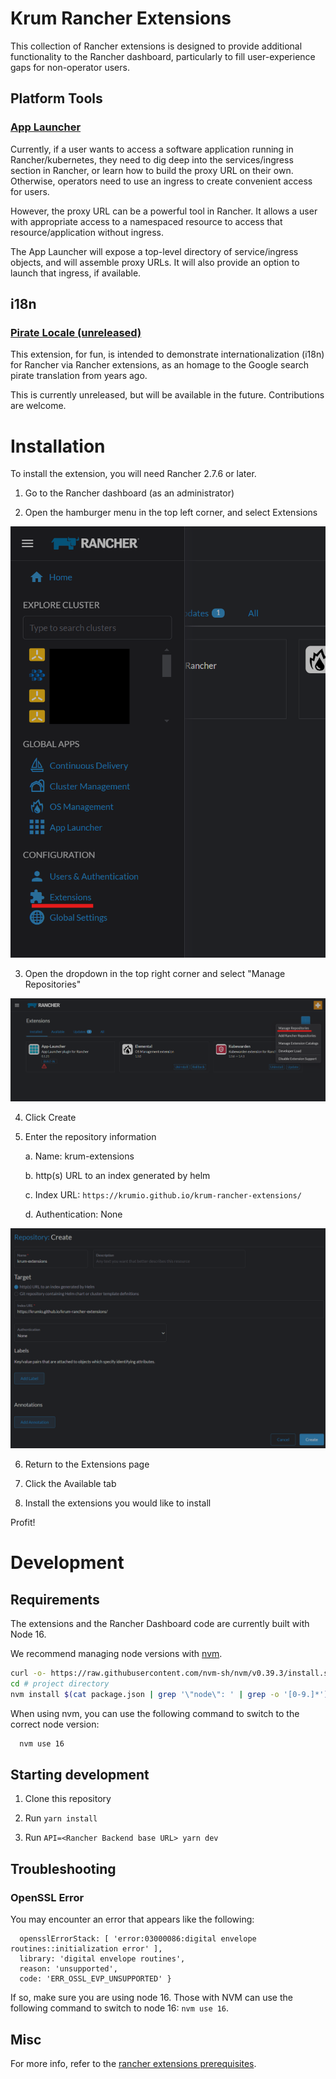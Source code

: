 # Krum Rancher Extensions

This collection of Rancher extensions is designed to provide additional functionality to the Rancher dashboard, particularly to fill user-experience gaps for non-operator users.

## Platform Tools

### [App Launcher](./pkg/app-launcher/README.md)

Currently, if a user wants to access a software application running in Rancher/kubernetes, they need to dig deep into the services/ingress section in Rancher, or learn how to build the proxy URL on their own. Otherwise, operators need to use an ingress to create convenient access for users.

However, the proxy URL can be a powerful tool in Rancher. It allows a user with appropriate access to a namespaced resource to access that resource/application without ingress.

The App Launcher will expose a top-level directory of service/ingress objects, and will assemble proxy URLs. It will also provide an option to launch that ingress, if available.

## i18n

### [Pirate Locale (unreleased)](./pkg/pirate-locale/README.md)

This extension, for fun, is intended to demonstrate internationalization (i18n) for Rancher via Rancher extensions, as an homage to the Google search pirate translation from years ago.

This is currently unreleased, but will be available in the future. Contributions are welcome.

# Installation

To install the extension, you will need Rancher 2.7.6 or later.

1. Go to the Rancher dashboard (as an administrator)

2. Open the hamburger menu in the top left corner, and select Extensions

![Rancher Extensions Link](./images/extensions_link.png)

3. Open the dropdown in the top right corner and select "Manage Repositories"

![Add Repositories Link](./images/manage_repositories.png)

4. Click Create

5. Enter the repository information

    a. Name: krum-extensions

    b. http(s) URL to an index generated by helm

    c. Index URL: `https://krumio.github.io/krum-rancher-extensions/`

    d. Authentication: None

![Fill out repository details](./images/add_repository.png)

6. Return to the Extensions page

7. Click the Available tab

8. Install the extensions you would like to install

Profit!

# Development

## Requirements

The extensions and the Rancher Dashboard code are currently built with Node 16.

We recommend managing node versions with [nvm](https://github.com/nvm-sh/nvm).

```sh
curl -o- https://raw.githubusercontent.com/nvm-sh/nvm/v0.39.3/install.sh | bash
cd # project directory
nvm install $(cat package.json | grep '\"node\": ' | grep -o '[0-9.]*')
```

When using nvm, you can use the following command to switch to the correct node version:

```sh
  nvm use 16
```

<!-- verify if we actually need this.
### Yarn

We use [corepack](https://nodejs.org/api/corepack.html) (comes with Node.js) to manager our package manger's version. To install, run the following from the project's root directory.

```
corepack enable
``` -->

## Starting development

1. Clone this repository

2. Run `yarn install`

3. Run `API=<Rancher Backend base URL> yarn dev`

## Troubleshooting

### OpenSSL Error

You may encounter an error that appears like the following:
    
```   
  opensslErrorStack: [ 'error:03000086:digital envelope routines::initialization error' ],
  library: 'digital envelope routines',
  reason: 'unsupported',
  code: 'ERR_OSSL_EVP_UNSUPPORTED' }
```

If so, make sure you are using node 16. Those with NVM can use the following command to switch to node 16: `nvm use 16`.

## Misc

For more info, refer to the [rancher extensions prerequisites](https://extensions.rancher.io/extensions/next/extensions-getting-started#prerequisites).
